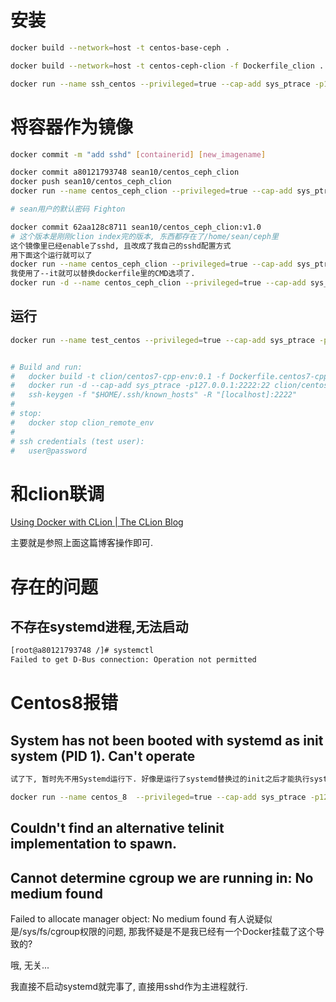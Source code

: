 # 安装
``` bash
docker build --network=host -t centos-base-ceph .

docker build --network=host -t centos-ceph-clion -f Dockerfile_clion .

docker run --name ssh_centos --privileged=true --cap-add sys_ptrace -p127.0.0.1:2222:22 -it -v /Users/sean10/Code/ceph/master/ceph:/ceph  centos-ceph-clion /bin/bash
```

# 将容器作为镜像
``` bash
docker commit -m "add sshd" [containerid] [new_imagename]

docker commit a80121793748 sean10/centos_ceph_clion
docker push sean10/centos_ceph_clion
docker run --name centos_ceph_clion --privileged=true --cap-add sys_ptrace -p127.0.0.1:2222:22 -it -v /Users/sean10/Code/ceph/master/ceph:/ceph  sean10/centos_ceph_clion /bin/bash

# sean用户的默认密码 Fighton

docker commit 62aa128c8711 sean10/centos_ceph_clion:v1.0 
# 这个版本是刚刚clion index完的版本, 东西都存在了/home/sean/ceph里
这个镜像里已经enable了sshd, 且改成了我自己的sshd配置方式
用下面这个运行就可以了
docker run --name centos_ceph_clion --privileged=true --cap-add sys_ptrace -p127.0.0.1:2222:22 -it sean10/centos_ceph_clion:v1.0  /usr/sbin/init
我使用了--it就可以替换dockerfile里的CMD选项了.
docker run -d --name centos_ceph_clion --privileged=true --cap-add sys_ptrace -p127.0.0.1:2222:22 sean10/centos_ceph_clion:v1.1.0

```

## 运行
``` bash
docker run --name test_centos --privileged=true --cap-add sys_ptrace -p127.0.0.1:2222:22 -it -v /Users/sean10/Code/ceph/master/ceph:/ceph  centos-base-ceph:latest /bin/bash


# Build and run:
#   docker build -t clion/centos7-cpp-env:0.1 -f Dockerfile.centos7-cpp-env .
#   docker run -d --cap-add sys_ptrace -p127.0.0.1:2222:22 clion/centos7-cpp-env:0.1
#   ssh-keygen -f "$HOME/.ssh/known_hosts" -R "[localhost]:2222"
#
# stop:
#   docker stop clion_remote_env
# 
# ssh credentials (test user):
#   user@password 
```

# 和clion联调
[Using Docker with CLion \| The CLion Blog](https://blog.jetbrains.com/clion/2020/01/using-docker-with-clion/)

主要就是参照上面这篇博客操作即可.


# 存在的问题
## 不存在systemd进程,无法启动
``` bash
[root@a80121793748 /]# systemctl
Failed to get D-Bus connection: Operation not permitted
```


# Centos8报错
## System has not been booted with systemd as init system (PID 1). Can't operate
``` bash
试了下, 暂时先不用Systemd运行下. 好像是运行了systemd替换过的init之后才能执行systemctl enable. 也就是说我得先启动, 然后在镜像里做操作.比较麻烦.

docker run --name centos_8  --privileged=true --cap-add sys_ptrace -p127.0.0.1:2223:22 -it -v /Users/sean10/Code/ceph/pacific:/ceph centos-8 /bin/bash

```

## Couldn't find an alternative telinit implementation to spawn.

## Cannot determine cgroup we are running in: No medium found
Failed to allocate manager object: No medium found
有人说疑似是/sys/fs/cgroup权限的问题, 那我怀疑是不是我已经有一个Docker挂载了这个导致的?

哦, 无关...

我直接不启动systemd就完事了, 直接用sshd作为主进程就行.